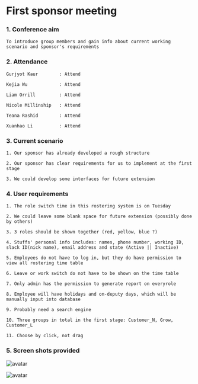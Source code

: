 # First sponsor meeting

### 1. Conference aim

    To introduce group members and gain info about current working scenario and sponsor's requirements

### 2. Attendance

    Gurjyot Kaur        : Attend

    Kejia Wu            : Attend

    Liam Orrill         : Attend

    Nicole Millinship   : Attend

    Teana Rashid        : Attend

    Xuanhao Li          : Attend

### 3. Current scenario

    1. Our sponsor has already developed a rough structure

    2. Our sponsor has clear requirements for us to implement at the first stage

    3. We could develop some interfaces for future extension

### 4. User requirements

    1. The role switch time in this rostering system is on Tuesday

    2. We could leave some blank space for future extension (possibly done by others)

    3. 3 roles should be shown together (red, yellow, blue ?)

    4. Stuffs' personal info includes: names, phone number, working ID, slack ID(nick name), email address and state (Active || Inactive)

    5. Employees do not have to log in, but they do have permission to view all rostering time table

    6. Leave or work switch do not have to be shown on the time table

    7. Only admin has the permission to generate report on everyrole

    8. Employee will have holidays and on-deputy days, which will be manually input into database

    9. Probably need a search engine

    10. Three groups in total in the first stage: Customer_N, Grow, Customer_L

    11. Choose by click, not drag

### 5. Screen shots provided

![avatar](7%20Nov%202019/EmployeeInfo.png)

![avatar](7%20Nov%202019/Timetable.png)